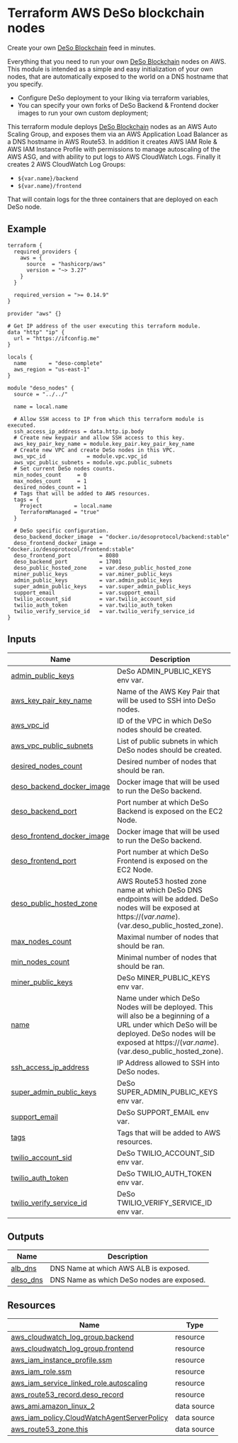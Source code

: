 # Terraform AWS DeSo blockchain nodes

Create your own [DeSo Blockchain](https://www.deso.org/) feed in minutes.

Everything that you need to run your own [DeSo Blockchain](https://www.deso.org/) nodes on AWS. This module is intended as a simple and easy initialization of your own nodes, that are automatically exposed to the world on a DNS hostname that you specify.

- Configure DeSo deployment to your liking via terraform variables,
- You can specify your own forks of DeSo Backend & Frontend docker images to run your own custom deployment;

This terraform module deploys [DeSo Blockchain](https://www.deso.org/) nodes as an AWS Auto Scaling Group, and exposes them via an AWS Application Load Balancer as a DNS hostname in AWS Route53. In addition it creates AWS IAM Role & AWS IAM Instance Profile with permissions to manage autoscaling of the AWS ASG, and with ability to put logs to AWS CloudWatch Logs. Finally it creates 2 AWS CloudWatch Log Groups:

- `${var.name}/backend`
- `${var.name}/frontend`

That will contain logs for the three containers that are deployed on each DeSo node.

<!-- BEGIN_TF_DOCS -->
## Example

```hcl
terraform {
  required_providers {
    aws = {
      source  = "hashicorp/aws"
      version = "~> 3.27"
    }
  }

  required_version = ">= 0.14.9"
}

provider "aws" {}

# Get IP address of the user executing this terraform module.
data "http" "ip" {
  url = "https://ifconfig.me"
}

locals {
  name       = "deso-complete"
  aws_region = "us-east-1"
}

module "deso_nodes" {
  source = "../../"

  name = local.name

  # Allow SSH access to IP from which this terraform module is executed.
  ssh_access_ip_address = data.http.ip.body
  # Create new keypair and allow SSH access to this key.
  aws_key_pair_key_name = module.key_pair.key_pair_key_name
  # Create new VPC and create DeSo nodes in this VPC.
  aws_vpc_id             = module.vpc.vpc_id
  aws_vpc_public_subnets = module.vpc.public_subnets
  # Set current DeSo nodes counts.
  min_nodes_count     = 0
  max_nodes_count     = 1
  desired_nodes_count = 1
  # Tags that will be added to AWS resources.
  tags = {
    Project          = local.name
    TerraformManaged = "true"
  }

  # DeSo specific configuration.
  deso_backend_docker_image  = "docker.io/desoprotocol/backend:stable"
  deso_frontend_docker_image = "docker.io/desoprotocol/frontend:stable"
  deso_frontend_port         = 8080
  deso_backend_port          = 17001
  deso_public_hosted_zone    = var.deso_public_hosted_zone
  miner_public_keys          = var.miner_public_keys
  admin_public_keys          = var.admin_public_keys
  super_admin_public_keys    = var.super_admin_public_keys
  support_email              = var.support_email
  twilio_account_sid         = var.twilio_account_sid
  twilio_auth_token          = var.twilio_auth_token
  twilio_verify_service_id   = var.twilio_verify_service_id
}
```

## Inputs

| Name | Description | Type | Default | Required |
|------|-------------|------|---------|:--------:|
| <a name="input_admin_public_keys"></a> [admin\_public\_keys](#input\_admin\_public\_keys) | DeSo ADMIN\_PUBLIC\_KEYS env var. | `string` | `""` | no |
| <a name="input_aws_key_pair_key_name"></a> [aws\_key\_pair\_key\_name](#input\_aws\_key\_pair\_key\_name) | Name of the AWS Key Pair that will be used to SSH into DeSo nodes. | `string` | n/a | yes |
| <a name="input_aws_vpc_id"></a> [aws\_vpc\_id](#input\_aws\_vpc\_id) | ID of the VPC in which DeSo nodes should be created. | `string` | n/a | yes |
| <a name="input_aws_vpc_public_subnets"></a> [aws\_vpc\_public\_subnets](#input\_aws\_vpc\_public\_subnets) | List of public subnets in which DeSo nodes should be created. | `list(string)` | n/a | yes |
| <a name="input_desired_nodes_count"></a> [desired\_nodes\_count](#input\_desired\_nodes\_count) | Desired number of nodes that should be ran. | `number` | `1` | no |
| <a name="input_deso_backend_docker_image"></a> [deso\_backend\_docker\_image](#input\_deso\_backend\_docker\_image) | Docker image that will be used to run the DeSo backend. | `string` | `"docker.io/desoprotocol/backend:stable"` | no |
| <a name="input_deso_backend_port"></a> [deso\_backend\_port](#input\_deso\_backend\_port) | Port number at which DeSo Backend is exposed on the EC2 Node. | `number` | `17001` | no |
| <a name="input_deso_frontend_docker_image"></a> [deso\_frontend\_docker\_image](#input\_deso\_frontend\_docker\_image) | Docker image that will be used to run the DeSo backend. | `string` | `"docker.io/desoprotocol/frontend:stable"` | no |
| <a name="input_deso_frontend_port"></a> [deso\_frontend\_port](#input\_deso\_frontend\_port) | Port number at which DeSo Frontend is exposed on the EC2 Node. | `number` | `8080` | no |
| <a name="input_deso_public_hosted_zone"></a> [deso\_public\_hosted\_zone](#input\_deso\_public\_hosted\_zone) | AWS Route53 hosted zone name at which DeSo DNS endpoints will be added. DeSo nodes will be exposed at https://$(var.name).$(var.deso_public_hosted_zone). | `string` | n/a | yes |
| <a name="input_max_nodes_count"></a> [max\_nodes\_count](#input\_max\_nodes\_count) | Maximal number of nodes that should be ran. | `number` | `1` | no |
| <a name="input_min_nodes_count"></a> [min\_nodes\_count](#input\_min\_nodes\_count) | Minimal number of nodes that should be ran. | `number` | `0` | no |
| <a name="input_miner_public_keys"></a> [miner\_public\_keys](#input\_miner\_public\_keys) | DeSo MINER\_PUBLIC\_KEYS env var. | `string` | `""` | no |
| <a name="input_name"></a> [name](#input\_name) | Name under which DeSo Nodes will be deployed. This will also be a beginning of a URL under which DeSo will be deployed. DeSo nodes will be exposed at https://$(var.name).$(var.deso_public_hosted_zone). | `string` | `"deso-nodes"` | no |
| <a name="input_ssh_access_ip_address"></a> [ssh\_access\_ip\_address](#input\_ssh\_access\_ip\_address) | IP Address allowed to SSH into DeSo nodes. | `string` | n/a | yes |
| <a name="input_super_admin_public_keys"></a> [super\_admin\_public\_keys](#input\_super\_admin\_public\_keys) | DeSo SUPER\_ADMIN\_PUBLIC\_KEYS env var. | `string` | `""` | no |
| <a name="input_support_email"></a> [support\_email](#input\_support\_email) | DeSo SUPPORT\_EMAIL env var. | `string` | n/a | yes |
| <a name="input_tags"></a> [tags](#input\_tags) | Tags that will be added to AWS resources. | `map(string)` | `{}` | no |
| <a name="input_twilio_account_sid"></a> [twilio\_account\_sid](#input\_twilio\_account\_sid) | DeSo TWILIO\_ACCOUNT\_SID env var. | `string` | `""` | no |
| <a name="input_twilio_auth_token"></a> [twilio\_auth\_token](#input\_twilio\_auth\_token) | DeSo TWILIO\_AUTH\_TOKEN env var. | `string` | `""` | no |
| <a name="input_twilio_verify_service_id"></a> [twilio\_verify\_service\_id](#input\_twilio\_verify\_service\_id) | DeSo TWILIO\_VERIFY\_SERVICE\_ID env var. | `string` | `""` | no |

## Outputs

| Name | Description |
|------|-------------|
| <a name="output_alb_dns"></a> [alb\_dns](#output\_alb\_dns) | DNS Name at which AWS ALB is exposed. |
| <a name="output_deso_dns"></a> [deso\_dns](#output\_deso\_dns) | DNS Name as which DeSo nodes are exposed. |

## Resources

| Name | Type |
|------|------|
| [aws_cloudwatch_log_group.backend](https://registry.terraform.io/providers/hashicorp/aws/latest/docs/resources/cloudwatch_log_group) | resource |
| [aws_cloudwatch_log_group.frontend](https://registry.terraform.io/providers/hashicorp/aws/latest/docs/resources/cloudwatch_log_group) | resource |
| [aws_iam_instance_profile.ssm](https://registry.terraform.io/providers/hashicorp/aws/latest/docs/resources/iam_instance_profile) | resource |
| [aws_iam_role.ssm](https://registry.terraform.io/providers/hashicorp/aws/latest/docs/resources/iam_role) | resource |
| [aws_iam_service_linked_role.autoscaling](https://registry.terraform.io/providers/hashicorp/aws/latest/docs/resources/iam_service_linked_role) | resource |
| [aws_route53_record.deso_record](https://registry.terraform.io/providers/hashicorp/aws/latest/docs/resources/route53_record) | resource |
| [aws_ami.amazon_linux_2](https://registry.terraform.io/providers/hashicorp/aws/latest/docs/data-sources/ami) | data source |
| [aws_iam_policy.CloudWatchAgentServerPolicy](https://registry.terraform.io/providers/hashicorp/aws/latest/docs/data-sources/iam_policy) | data source |
| [aws_route53_zone.this](https://registry.terraform.io/providers/hashicorp/aws/latest/docs/data-sources/route53_zone) | data source |
<!-- END_TF_DOCS -->

